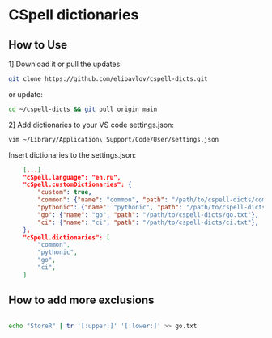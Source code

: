 # CSpell dictionaries

## How to Use

1] Download it or pull the updates:

```sh
git clone https://github.com/elipavlov/cspell-dicts.git
```

or update:
```sh
cd ~/cspell-dicts && git pull origin main
```



2] Add dictionaries to your VS code settings.json:

```sh
vim ~/Library/Application\ Support/Code/User/settings.json

```

Insert dictionaries to the settings.json:
```json
    [...]
    "cSpell.language": "en,ru",
    "cSpell.customDictionaries": {
        "custom": true,
        "common": {"name": "common", "path": "/path/to/cspell-dicts/common.txt"},
        "pythonic": {"name": "pythonic", "path": "/path/to/cspell-dicts/python.txt"},
        "go": {"name": "go", "path": "/path/to/cspell-dicts/go.txt"},
        "ci": {"name": "ci", "path": "/path/to/cspell-dicts/ci.txt"},
    },
    "cSpell.dictionaries": [
        "common",
        "pythonic",
        "go",
        "ci",
    ]
```

## How to add more exclusions

```sh

echo "StoreR" | tr '[:upper:]' '[:lower:]' >> go.txt
```


